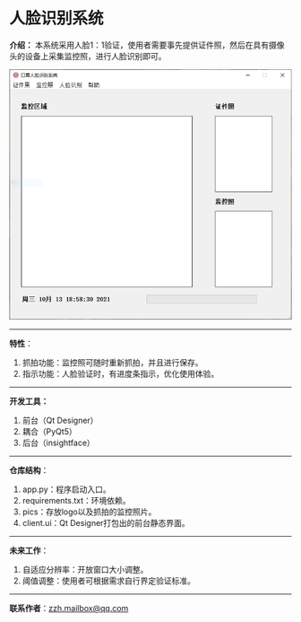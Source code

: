 # 人脸识别系统

**介绍：** 本系统采用人脸1：1验证，使用者需要事先提供证件照，然后在具有摄像头的设备上采集监控照，进行人脸识别即可。

![图形界面](./pics/gui.png)

---

**特性**：
1. 抓拍功能：监控照可随时重新抓拍，并且进行保存。
2. 指示功能：人脸验证时，有进度条指示，优化使用体验。

---

**开发工具：** 
1. 前台（Qt Designer）
2. 耦合（PyQt5）
3. 后台（insightface）

---

**仓库结构**：
1. app.py：程序启动入口。
2. requirements.txt：环境依赖。
3. pics：存放logo以及抓拍的监控照片。
4. client.ui：Qt Designer打包出的前台静态界面。

---

**未来工作**：
1. 自适应分辨率：开放窗口大小调整。
2. 阈值调整：使用者可根据需求自行界定验证标准。

---

**联系作者**：zzh.mailbox@qq.com
